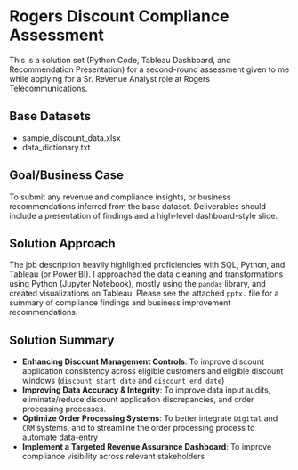 # Rogers Discount Compliance Assessment
This is a solution set (Python Code, Tableau Dashboard, and Recommendation Presentation) for a second-round assessment given to me while applying for a Sr. Revenue Analyst role at Rogers Telecommunications. 

## Base Datasets
- sample_discount_data.xlsx
- data_dictionary.txt

## Goal/Business Case
To submit any revenue and compliance insights, or business recommendations inferred from the base dataset. Deliverables should include a presentation of findings and a high-level dashboard-style slide. 

## Solution Approach
The job description heavily highlighted proficiencies with SQL, Python, and Tableau (or Power BI). I approached the data cleaning and transformations using Python (Jupyter Notebook),  mostly using the `pandas` library, and created visualizations on Tableau. Please see the attached `pptx.` file for a summary of compliance findings and business improvement recommendations.

## Solution Summary
* **Enhancing Discount Management Controls**: To improve discount application consistency across eligible customers and eligible discount windows (`discount_start_date` and `discount_end_date`)
* **Improving Data Accuracy & Integrity**: To improve data input audits, eliminate/reduce discount application discrepancies, and order processing processes.
* **Optimize Order Processing Systems**: To better integrate `Digital` and `CRM` systems, and to streamline the order processing process to automate data-entry
* **Implement a Targeted Revenue Assurance Dashboard**: To improve compliance visibility across relevant stakeholders


